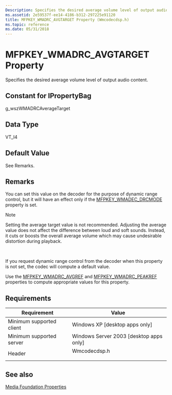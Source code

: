 ```yaml
---
Description: Specifies the desired average volume level of output audio content.
ms.assetid: 2e59537f-ee14-4186-b312-297225e91120
title: MFPKEY_WMADRC_AVGTARGET Property (Wmcodecdsp.h)
ms.topic: reference
ms.date: 05/31/2018
---
```


# MFPKEY\_WMADRC\_AVGTARGET Property

Specifies the desired average volume level of output audio content.

## Constant for IPropertyBag

g\_wszWMADRCAverageTarget

## Data Type

VT\_I4

## Default Value

See Remarks.

## Remarks

You can set this value on the decoder for the purpose of dynamic range control, but it will have an effect only if the [MFPKEY\_WMADEC\_DRCMODE](mfpkey-wmadec-drcmodeproperty.md) property is set.

> [!Note]  
> Setting the average target value is not recommended. Adjusting the average value does not affect the difference between loud and soft sounds. Instead, it cuts or boosts the overall average volume which may cause undesirable distortion during playback.

 

If you request dynamic range control from the decoder when this property is not set, the codec will compute a default value.

Use the [MFPKEY\_WMADRC\_AVGREF](mfpkey-wmadrc-avgrefproperty.md) and [MFPKEY\_WMADRC\_PEAKREF](mfpkey-wmadrc-peakrefproperty.md) properties to compute appropriate values for this property.

## Requirements



| Requirement | Value |
|-------------------------------------|-----------------------------------------------------------------------------------------|
| Minimum supported client<br/> | Windows XP \[desktop apps only\]<br/>                                             |
| Minimum supported server<br/> | Windows Server 2003 \[desktop apps only\]<br/>                                    |
| Header<br/>                   | <dl> <dt>Wmcodecdsp.h</dt> </dl> |



## See also

<dl> <dt>

[Media Foundation Properties](media-foundation-properties.md)
</dt> </dl>

 

 




